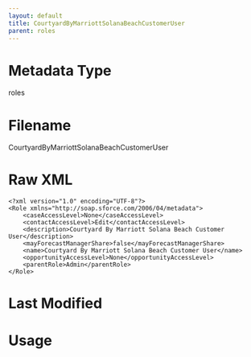 ```yaml
---
layout: default
title: CourtyardByMarriottSolanaBeachCustomerUser
parent: roles
---
```

# Metadata Type
roles


# Filename 
CourtyardByMarriottSolanaBeachCustomerUser


# Raw XML
```
<?xml version="1.0" encoding="UTF-8"?>
<Role xmlns="http://soap.sforce.com/2006/04/metadata">
    <caseAccessLevel>None</caseAccessLevel>
    <contactAccessLevel>Edit</contactAccessLevel>
    <description>Courtyard By Marriott Solana Beach Customer User</description>
    <mayForecastManagerShare>false</mayForecastManagerShare>
    <name>Courtyard By Marriott Solana Beach Customer User</name>
    <opportunityAccessLevel>None</opportunityAccessLevel>
    <parentRole>Admin</parentRole>
</Role>
```


# Last Modified


# Usage
